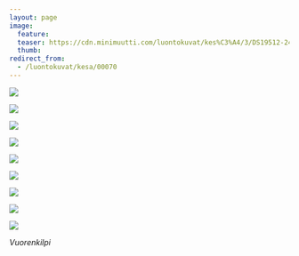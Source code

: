 ```yaml
---
layout: page
image:
  feature:
  teaser: https://cdn.minimuutti.com/luontokuvat/kes%C3%A4/3/DS19512-245px.jpg
  thumb:
redirect_from:
  - /luontokuvat/kesa/00070
---
```


![](https://cdn.minimuutti.com/luontokuvat/kes%C3%A4/3/DS18714-800px.jpg)

![](https://cdn.minimuutti.com/luontokuvat/kes%C3%A4/3/DS19472-800px.jpg)

![](https://cdn.minimuutti.com/luontokuvat/kes%C3%A4/3/DS19071-800px.jpg)

![](https://cdn.minimuutti.com/luontokuvat/kes%C3%A4/3/DS19083-800px.jpg)

![](https://cdn.minimuutti.com/luontokuvat/kes%C3%A4/3/DS19090-800px.jpg)

![](https://cdn.minimuutti.com/luontokuvat/kes%C3%A4/3/DS19093-800px.jpg)

![](https://cdn.minimuutti.com/luontokuvat/kes%C3%A4/3/DS19489-800px.jpg)

![](https://cdn.minimuutti.com/luontokuvat/kes%C3%A4/3/DS19511-800px.jpg)

![](https://cdn.minimuutti.com/luontokuvat/kes%C3%A4/3/DS19512-800px.jpg)

*Vuorenkilpi*
